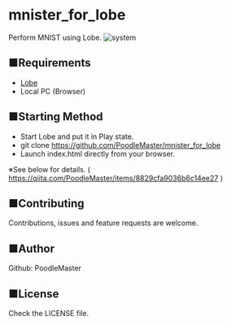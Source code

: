 # mnister_for_lobe
Perform MNIST using Lobe.
![system](https://user-images.githubusercontent.com/69660581/99345646-18da3c80-28d6-11eb-8e57-0356fa798813.png)

## ■Requirements
- [Lobe](https://lobe.ai/)
- Local PC (Browser)

## ■Starting Method
- Start Lobe and put it in Play state.
- git clone https://github.com/PoodleMaster/mnister_for_lobe
- Launch index.html directly from your browser.

※See below for details. ( https://qiita.com/PoodleMaster/items/8829cfa9036b6c14ee27 )

## ■Contributing
Contributions, issues and feature requests are welcome.

## ■Author
Github: PoodleMaster

## ■License
Check the LICENSE file.
